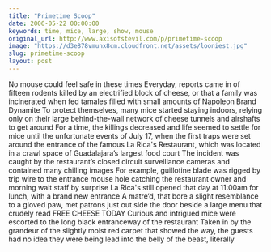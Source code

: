 ```yaml
---
title: "Primetime Scoop"
date: 2006-05-22 00:00:00
keywords: time, mice, large, show, mouse
original_url: http://www.axisofstevil.com/p/primetime-scoop
image: "https://d3e878vmunx8cm.cloudfront.net/assets/looniest.jpg"
slug: primetime-scoop
layout: post
---
```


No mouse could feel safe in these times Everyday, reports came in of fifteen rodents killed by an electrified block of cheese, or that a family was incinerated when fed tamales filled with small amounts of Napoleon Brand Dynamite To protect themselves, many mice started staying indoors, relying only on their large behind-the-wall network of cheese tunnels and airshafts to get around For a time, the killings decreased and life seemed to settle for mice until the unfortunate events of July 17, when the first traps were set around the entrance of the famous La Rica&#039;s Restaurant, which was located in a crawl space of Guadalajara’s largest food court The incident was caught by the restaurant’s closed circuit surveillance cameras and contained many chilling images For example, guillotine blade was rigged by trip wire to the entrance mouse hole catching the restaurant owner and morning wait staff by surprise La Rica&#039;s still opened that day at 11:00am for lunch, with a brand new entrance A matre‘d, that bore a slight resemblance to a gloved paw, met patrons just out side the door beside a large menu that crudely read FREE CHEESE TODAY Curious and intrigued mice were escorted to the long black entranceway of the restaurant Taken in by the grandeur of the slightly moist red carpet that showed the way, the guests had no idea they were being lead into the belly of the beast, literally

